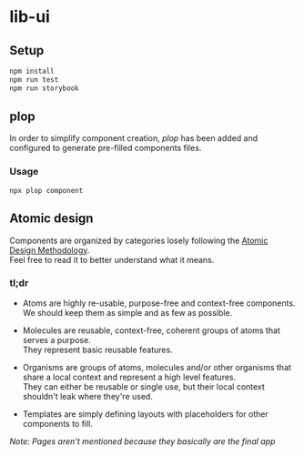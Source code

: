 # lib-ui

## Setup

```sh
npm install
npm run test
npm run storybook
```

## plop

In order to simplify component creation, *plop* has been added and configured to generate pre-filled components files.

### Usage

`npx plop component`

## Atomic design

Components are organized by categories losely following the [Atomic Design Methodology](http://atomicdesign.bradfrost.com/chapter-2).  
Feel free to read it to better understand what it means.

### tl;dr

- Atoms are highly re-usable, purpose-free and context-free components.  
We should keep them as simple and as few as possible.

- Molecules are reusable, context-free, coherent groups of atoms that serves a purpose.  
They represent basic reusable features.

- Organisms are groups of atoms, molecules and/or other organisms that share a local context and represent a high level features.  
They can either be reusable or single use, but their local context shouldn't leak where they're used.

- Templates are simply defining layouts with placeholders for other components to fill.

*Note: Pages aren't mentioned because they basically are the final app*
